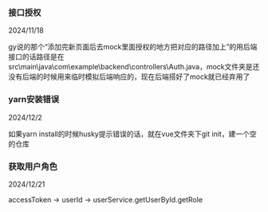 
### 接口授权

2024/11/18

gy说的那个“添加完新页面后去mock里面授权的地方把对应的路径加上”的用后端接口的话路径是在src\main\java\com\example\backend\controllers\Auth.java，mock文件夹是还没有后端的时候用来临时模拟后端响应的，现在后端搭好了mock就已经弃用了


### yarn安装错误

2024/12/2

如果yarn install的时候husky提示错误的话，就在vue文件夹下git init，建一个空的仓库


### 获取用户角色

2024/12/21

accessToken -> userId -> userService.getUserById.getRole